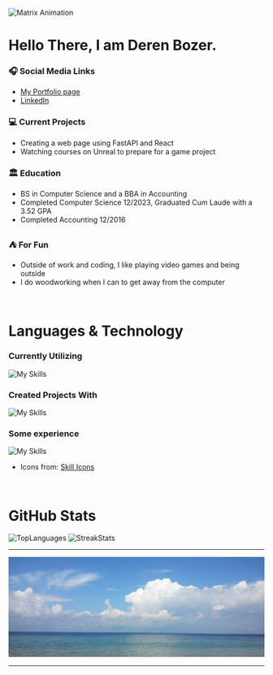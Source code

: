 <!--
![Junior Developer](https://raw.githubusercontent.com/DerenB/DerenB/main/Banner_Picture.jpg)
-->

![Matrix Animation](https://raw.githubusercontent.com/DerenB/DerenB/main/MatrixRectangleRegular.gif)

# Hello There, I am Deren Bozer.

### :headphones: Social Media Links

- [My Portfolio page](https://portfolio-dab.vercel.app/)
- [LinkedIn](https://www.linkedin.com/in/deren-bozer/)

### :computer: Current Projects

- Creating a web page using FastAPI and React
- Watching courses on Unreal to prepare for a game project

### :classical_building: Education

- BS in Computer Science and a BBA in Accounting
- Completed Computer Science 12/2023, Graduated Cum Laude with a 3.52 GPA
- Completed Accounting 12/2016 

### :tent: For Fun

- Outside of work and coding, I like playing video games and being outside
- I do woodworking when I can to get away from the computer

<br>

# Languages & Technology 

### Currently Utilizing

![My Skills](https://skillicons.dev/icons?i=py,js,fastapi,react&perline=6)

### Created Projects With

![My Skills](https://skillicons.dev/icons?i=flask,cs,dotnet,swift,figma,java,php,mysql,mongodb,tailwind,bootstrap,vscode&perline=6)

### Some experience

![My Skills](https://skillicons.dev/icons?i=docker,django,cpp,c,sqlite,unity&perline=6)

- Icons from: [Skill Icons](https://skillicons.dev)

<br>

# GitHub Stats

<img alt="TopLanguages" width="500px" src="https://github-readme-stats.vercel.app/api/top-langs/?username=DerenB&layout=compact&langs_count=8"/>
<img alt="StreakStats" width="500px" src="https://github-readme-streak-stats.herokuapp.com/?user=DerenB"/>

---
![web Developer](https://raw.githubusercontent.com/DerenB/DerenB/main/Banner_Picture.jpg)

---
